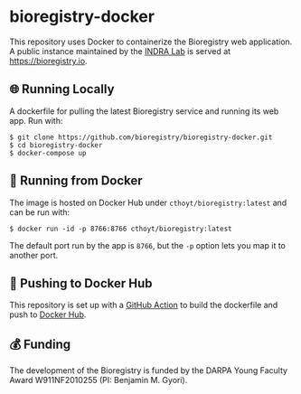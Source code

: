 # bioregistry-docker

This repository uses Docker to containerize the Bioregistry web application. A public instance maintained by the [INDRA Lab](https://indralab.github.io) is served at https://bioregistry.io.

## 🌐 Running Locally

A dockerfile for pulling the latest Bioregistry service and running its web app. Run with:

```shell
$ git clone https://github.com/bioregistry/bioregistry-docker.git
$ cd bioregistry-docker
$ docker-compose up
```

## 🐋 Running from Docker

The image is hosted on Docker Hub under `cthoyt/bioregistry:latest` and can be run with:

```shell
$ docker run -id -p 8766:8766 cthoyt/bioregistry:latest
```

The default port run by the app is `8766`, but the `-p` option lets you map it to another port.

## 📡 Pushing to Docker Hub

This repository is set up with a [GitHub Action](https://github.com/bioregistry/bioregistry-docker/actions/workflows/ci.yml)
to build the dockerfile and push to [Docker Hub](https://hub.docker.com/repository/docker/cthoyt/bioregistry).

## 💰 Funding

The development of the Bioregistry is funded by the DARPA Young Faculty Award W911NF2010255 (PI: Benjamin M. Gyori).
